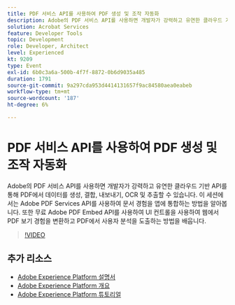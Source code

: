 ```yaml
---
title: PDF 서비스 API를 사용하여 PDF 생성 및 조작 자동화
description: Adobe의 PDF 서비스 API를 사용하면 개발자가 강력하고 유연한 클라우드 기반 API를 통해 PDF에서 데이터를 생성, 결합, 내보내기, OCR 및 추출할 수 있습니다. 이 세션에서는 Adobe PDF Services API를 사용하여 문서 경험을 앱에 통합하는 방법을 알아봅니다. 또한 무료 Adobe PDF Embed API를 사용하여 UI 컨트롤을 사용하여 웹에서 PDF 보기 경험을 변환하고 PDF에서 사용자 분석을 도출하는 방법을 배웁니다.
solution: Acrobat Services
feature: Developer Tools
topic: Development
role: Developer, Architect
level: Experienced
kt: 9209
type: Event
exl-id: 6b0c3a6a-500b-4f7f-8872-0b6d9035a485
duration: 1791
source-git-commit: 9a297cda953d4414131657f9ac84580aea0eabeb
workflow-type: tm+mt
source-wordcount: '187'
ht-degree: 6%

---
```


# PDF 서비스 API를 사용하여 PDF 생성 및 조작 자동화

Adobe의 PDF 서비스 API를 사용하면 개발자가 강력하고 유연한 클라우드 기반 API를 통해 PDF에서 데이터를 생성, 결합, 내보내기, OCR 및 추출할 수 있습니다. 이 세션에서는 Adobe PDF Services API를 사용하여 문서 경험을 앱에 통합하는 방법을 알아봅니다. 또한 무료 Adobe PDF Embed API를 사용하여 UI 컨트롤을 사용하여 웹에서 PDF 보기 경험을 변환하고 PDF에서 사용자 분석을 도출하는 방법을 배웁니다.

>[!VIDEO](https://video.tv.adobe.com/v/338039/?quality=12&learn=on&hidetitle=true)

## 추가 리소스

- [Adobe Experience Platform 설명서](https://experienceleague.adobe.com/docs/experience-platform.html?lang=ko)
- [Adobe Experience Platform 개요](https://experienceleague.adobe.com/docs/experience-platform/landing/home.html?lang=ko)
- [Adobe Experience Platform 튜토리얼](https://experienceleague.adobe.com/docs/platform-learn/tutorials/overview.html?lang=ko)
